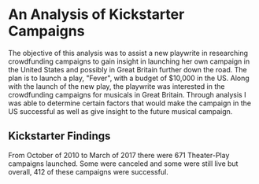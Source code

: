 # An Analysis of Kickstarter Campaigns
The objective of this analysis was to assist a new playwrite in researching crowdfunding campaigns to gain insight in launching her own campaign in the United States and possibly in Great Britain further down the road. The plan is to launch a play, "Fever", with a budget of $10,000 in the US. Along with the launch of the new play, the playwrite was interested in the crowdfunding campaigns for musicals in Great Britain. Through analysis I was able to determine certain factors that would make the campaign in the US successful as well as give insight to the future musical campaign.
## Kickstarter Findings
From October of 2010 to March of 2017 there were 671 Theater-Play campaigns launched.  Some were canceled and some were still live but overall, 412 of these campaigns were successful.

